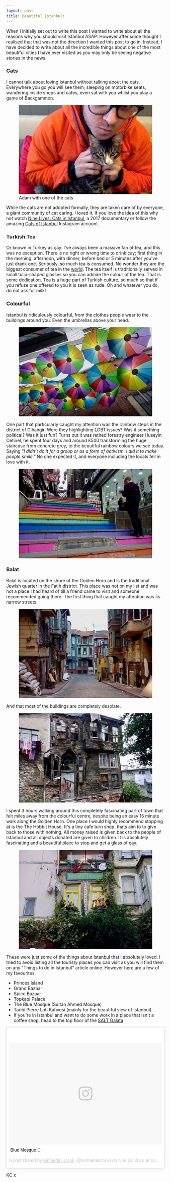 ```yaml
---
layout: post
title: Beautiful Istanbul!
---
```


When I initially set out to write this post I wanted to write about all the reasons why you should visit Istanbul ASAP. However after some thought I realised that that was not the direction I wanted this post to go in. Instead, I have decided to write about all the incredible things about one of the most beautiful cities I have ever visited as you may only be seeing negative stories in the news.

### Cats
I cannot talk about loving Istanbul without talking about the cats. Everywhere you go you will see them; sleeping on motorbike seats, wandering inside shops and cafes, even sat with you whilst you play a game of Backgammon.

<figure>
  <img src="/images/istanbul/adam-with-cat.jpg" class="medium-image" alt="Adam with a cat">
  <figcaption>Adam with one of the cats</figcaption>
</figure>

While the cats are not adopted formally, they are taken care of by everyone, a giant community of cat caring. I loved it. If you love the idea of this why not watch [Nine Lives: Cats in Istanbul](https://www.kedifilm.com), a 2017 documentary or follow the amazing [Cats of Istanbul](https://www.instagram.com/catsofistanbul) Instagram account.

### Turkish Tea
Or known in Turkey as çay. I've always been a massive fan of tea, and this was no exception. There is no right or wrong time to drink çay; first thing in the morning, afternoon, with dinner, before bed or 5 minutes after you've just drank one. Seriously, so much tea is consumed. No wonder they are the biggest consumer of tea in the [world](https://qz.com/168690/where-the-worlds-biggest-tea-drinkers-are/). The tea itself is traditionally served in small tulip-shaped glasses so you can admire the colour of the tea. That is some dedication. Tea is a huge part of Turkish culture, so much so that if you refuse one offered to you it is seen as rude. Oh and whatever you do, do not ask for milk!


### Colourful
Istanbul is ridiculously colourful, from the clothes people wear to the buildings around you. Even the umbrellas above your head.

<figure>
  <img src="/images/istanbul/colourful-umbrellas.jpg" class="medium-image" alt="Colourful umbrellas">
</figure>

One part that particularly caught my attention was the rainbow steps in the district of Cihangir. Were they highlighting LGBT issues? Was it something political? Was it just fun? Turns out it was retired forestry engineer Huseyin Cetinel, he spent four days and around £500 transforming the huge staircase from concrete grey, to the beautiful rainbow colours we see today. Saying _&quot;I didn’t do it for a group or as a form of activism. I did it to make people smile.&quot;_ No one expected it, and everyone including the locals fell in love with it.

<figure>
  <img src="/images/istanbul/colourful-steps.jpg" class="medium-image" alt="Colourful steps">
</figure>

### Balat
Balat is located on the shore of the Golden Horn and is the traditional Jewish quarter in the Fatih district. This place was not on my list and was not a place I had heard of till a friend came to visit and someone recommended going there. The first thing that caught my attention was its narrow streets.

<figure>
  <img src="/images/istanbul/balat-narrow-streets.jpg" class="medium-image" alt="Balat narrow streets">
</figure>

And that most of the buildings are completely desolate.

<figure>
  <img src="/images/istanbul/desolate-building.jpg" class="medium-image" alt="desolate buildings">
</figure>

I spent 3 hours walking around this completely fascinating part of town that felt miles away from the colourful centre, despite being an easy 15 minute walk along the Golden Horn. One place I would highly recommend stopping at is the The Hobbit House. It's a tiny cafe turn shop, thats aim to to give back to those with nothing. All money raised is given back to the people of Istanbul and all objects donated are given to children. It is absolutely fascinating and a beautiful place to stop and get a glass of çay.


<figure>
  <img src="/images/istanbul/hobbit-house.jpg" class="medium-image" alt="hobbit house">
</figure>

These were just some of the things about Istanbul that I absolutely loved. I tried to avoid listing all the touristy places you can visit as you will find them on any &quot;Things to do in Istanbul&quot; article online. However here are a few of my favourites:
- Princes Island
- Grand Bazaar
- Spice Bazaar
- Topkapi Palace
- The Blue Mosque (Sultan Ahmed Mosque)
- Tarihi Pierre Loti Kahvesi (mainly for the beautiful view of Istanbul)
- If you're in Istanbul and want to do some work in a place that isn't a coffee shop, head to the top floor of the [SALT Galata](http://www.theguideistanbul.com/location/salt-galata)

<div class="instagram-embed">
<blockquote class="instagram-media" data-instgrm-captioned data-instgrm-permalink="https://www.instagram.com/p/BMo73mJjKeQ/" data-instgrm-version="8" style=" background:#FFF; border:0; border-radius:3px; box-shadow:0 0 1px 0 rgba(0,0,0,0.5),0 1px 10px 0 rgba(0,0,0,0.15); margin: 1px; max-width:658px; padding:0; width:99.375%; width:-webkit-calc(100% - 2px); width:calc(100% - 2px);"><div style="padding:8px;"> <div style=" background:#F8F8F8; line-height:0; margin-top:40px; padding:33.24074074074074% 0; text-align:center; width:100%;"> <div style=" background:url(data:image/png;base64,iVBORw0KGgoAAAANSUhEUgAAACwAAAAsCAMAAAApWqozAAAABGdBTUEAALGPC/xhBQAAAAFzUkdCAK7OHOkAAAAMUExURczMzPf399fX1+bm5mzY9AMAAADiSURBVDjLvZXbEsMgCES5/P8/t9FuRVCRmU73JWlzosgSIIZURCjo/ad+EQJJB4Hv8BFt+IDpQoCx1wjOSBFhh2XssxEIYn3ulI/6MNReE07UIWJEv8UEOWDS88LY97kqyTliJKKtuYBbruAyVh5wOHiXmpi5we58Ek028czwyuQdLKPG1Bkb4NnM+VeAnfHqn1k4+GPT6uGQcvu2h2OVuIf/gWUFyy8OWEpdyZSa3aVCqpVoVvzZZ2VTnn2wU8qzVjDDetO90GSy9mVLqtgYSy231MxrY6I2gGqjrTY0L8fxCxfCBbhWrsYYAAAAAElFTkSuQmCC); display:block; height:44px; margin:0 auto -44px; position:relative; top:-22px; width:44px;"></div></div> <p style=" margin:8px 0 0 0; padding:0 4px;"> <a href="https://www.instagram.com/p/BMo73mJjKeQ/" style=" color:#000; font-family:Arial,sans-serif; font-size:14px; font-style:normal; font-weight:normal; line-height:17px; text-decoration:none; word-wrap:break-word;" target="_blank">Blue Mosque 📸</a></p> <p style=" color:#c9c8cd; font-family:Arial,sans-serif; font-size:14px; line-height:17px; margin-bottom:0; margin-top:8px; overflow:hidden; padding:8px 0 7px; text-align:center; text-overflow:ellipsis; white-space:nowrap;">A post shared by <a href="https://www.instagram.com/kimberleycook/" style=" color:#c9c8cd; font-family:Arial,sans-serif; font-size:14px; font-style:normal; font-weight:normal; line-height:17px;" target="_blank"> Kimberley Cook</a> (@kimberleycook) on <time style=" font-family:Arial,sans-serif; font-size:14px; line-height:17px;" datetime="2016-11-10T18:25:44+00:00">Nov 10, 2016 at 10:25am PST</time></p></div></blockquote>
</div>
<script async defer src="//www.instagram.com/embed.js"></script>

KC x
